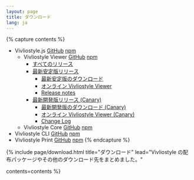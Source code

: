 ```yaml
---
layout: page
title: ダウンロード
lang: ja
---
```



{% capture contents %}
- Vivliostyle.js [GitHub](https://github.com/vivliostyle/vivliostyle.js) [npm](https://www.npmjs.com/org/vivliostyle)
  - Vivliostyle Viewer [GitHub](https://github.com/vivliostyle/vivliostyle.js/tree/master/packages/viewer/) [npm](https://www.npmjs.com/package/@vivliostyle/viewer/)
    - [すべてのリリース](https://vivliostyle.github.io/)
    - [最新安定版リリース](https://github.com/vivliostyle/vivliostyle.js/releases/latest)
      - [最新安定版のダウンロード](/downloads/vivliostyle-viewer-latest.zip)
      - [オンライン Vivliostyle Viewer](/viewer/)
      - [Release notes](https://github.com/vivliostyle/vivliostyle.js/releases)
    - [最新開発版リリース (Canary)](https://vivliostyle.github.io/#canary-release-equivalent-to-master)
      - [最新開発版のダウンロード (Canary)](https://vivliostyle.now.sh/vivliostyle-viewer-canary.zip)
      - [オンライン Vivliostyle Viewer (Canary)](https://vivliostyle.now.sh/)
      - [Change Log](https://github.com/vivliostyle/vivliostyle.js/tree/master/CHANGELOG.md)
  - Vivliostyle Core [GitHub](https://github.com/vivliostyle/vivliostyle.js/tree/master/packages/core) [npm](https://www.npmjs.com/package/@vivliostyle/core)
- Vivliostyle CLI [GitHub](https://github.com/vivliostyle/vivliostyle-cli) [npm](https://www.npmjs.com/package/@vivliostyle/cli)
- Vivliostyle Print [GitHub](https://github.com/vivliostyle/vivliostyle-print) [npm](https://www.npmjs.com/package/@vivliostyle/print)
{% endcapture %}


{% include page/download.html
  title="ダウンロード"
  lead="Vivliostyle の配布パッケージやその他のダウンロード先をまとめました。"

  contents=contents
%}
